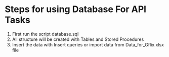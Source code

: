 # Steps for using Database For API Tasks
1. First run the script database.sql
2. All structure will be created with Tables and Stored Procedures
3. Insert the data with Insert queries or import data from Data_for_Gflix.xlsx file
